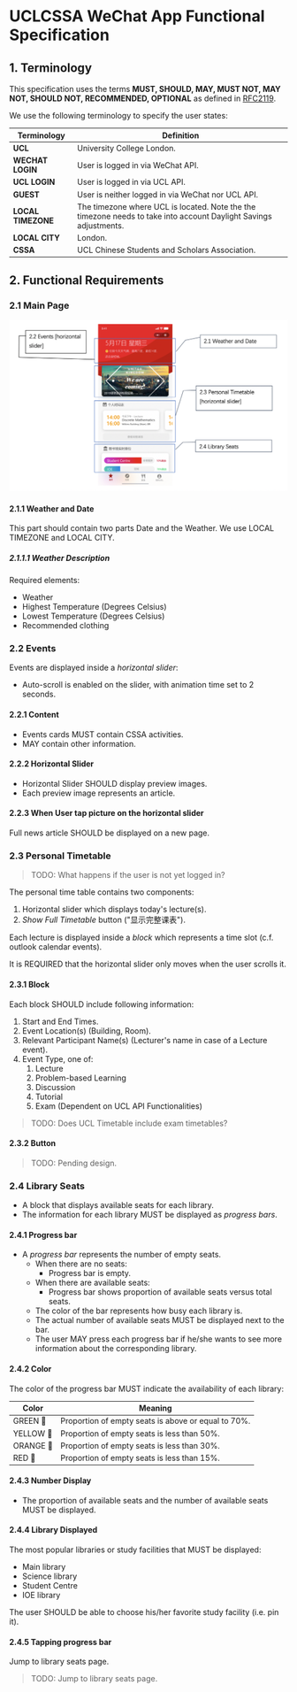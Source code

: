 # UCLCSSA WeChat App Functional Specification

## 1. Terminology

This specification uses the terms **MUST, SHOULD, MAY, MUST NOT, MAY NOT, SHOULD
NOT, RECOMMENDED, OPTIONAL** as defined in [RFC2119](https://tools.ietf.org/html/rfc2119).

We use the following terminology to specify the user states:

| Terminology        | Definition                                                                                                        |
| ------------------ | ----------------------------------------------------------------------------------------------------------------- |
| **UCL**            | University College London.                                                                                        |
| **WECHAT LOGIN**   | User is logged in via WeChat API.                                                                                 |
| **UCL LOGIN**      | User is logged in via UCL API.                                                                                    |
| **GUEST**          | User is neither logged in via WeChat nor UCL API.                                                                 |
| **LOCAL TIMEZONE** | The timezone where UCL is located. Note the the timezone needs to take into account Daylight Savings adjustments. |
| **LOCAL CITY**     | London.                                                                                                           |
| **CSSA**           | UCL Chinese Students and Scholars Association.                                                                    |

## 2. Functional Requirements

### 2.1 Main Page

![Main Page Screenshot 1](img/main-page-1.png)

#### 2.1.1 Weather and Date

This part should contain two parts Date and the Weather. We use LOCAL TIMEZONE and LOCAL CITY.

##### 2.1.1.1 Weather Description

Required elements:

- Weather
- Highest Temperature (Degrees Celsius)
- Lowest Temperature (Degrees Celsius)
- Recommended clothing

### 2.2 Events

Events are displayed inside a *horizontal slider*:

- Auto-scroll is enabled on the slider, with animation time set to 2 seconds.

#### 2.2.1 Content

- Events cards MUST contain CSSA activities.
- MAY contain other information.

#### 2.2.2 Horizontal Slider

- Horizontal Slider SHOULD display preview images.
- Each preview image represents an article.

#### 2.2.3 When User tap picture on the horizontal slider

Full news article SHOULD be displayed on a new page.

### 2.3 Personal Timetable

> TODO: What happens if the user is not yet logged in?

The personal time table contains two components:

1. Horizontal slider which displays today's lecture(s).
2. *Show Full Timetable* button ("显示完整课表").

Each lecture is displayed inside a *block* which represents a time slot (c.f.
outlook calendar events).

It is REQUIRED that the horizontal slider only moves when the user scrolls it.

#### 2.3.1 Block

Each block SHOULD include following information:

1. Start and End Times.
2. Event Location(s) (Building, Room).
3. Relevant Participant Name(s) (Lecturer's name in case of a Lecture event).
4. Event Type, one of:
   1. Lecture 
   2. Problem-based Learning
   3. Discussion
   4. Tutorial
   5. Exam (Dependent on UCL API Functionalities)

> TODO: Does UCL Timetable include exam timetables?

#### 2.3.2 Button

> TODO: Pending design.

### 2.4 Library Seats

- A block that displays available seats for each library.
- The information for each library MUST be displayed as *progress bars*.

#### 2.4.1 Progress bar

- A *progress bar* represents the number of empty seats.
  - When there are no seats:
    - Progress bar is empty.
  - When there are available seats:
    - Progress bar shows proportion of available seats versus total seats.
  - The color of the bar represents how busy each library is.
  - The actual number of available seats MUST be displayed next to the bar.
  - The user MAY press each progress bar if he/she wants to see more information
   about the corresponding library.

#### 2.4.2 Color

The color of the progress bar MUST indicate the availability of each library:

| Color                         | Meaning                                             |
| ----------------------------- | --------------------------------------------------- |
| GREEN :green_heart:           | Proportion of empty seats is above or equal to 70%. |
| YELLOW :yellow_heart:         | Proportion of empty seats is less than 50%.         |
| ORANGE :large_orange_diamond: | Proportion of empty seats is less than 30%.         |
| RED :red_circle:              | Proportion of empty seats is less than 15%.         |

#### 2.4.3 Number Display

- The proportion of available seats and the number of available seats MUST be
displayed.

#### 2.4.4 Library Displayed

The most popular libraries or study facilities that MUST be displayed:

- Main library
- Science library
- Student Centre
- IOE library

The user SHOULD be able to choose his/her favorite study facility (i.e. pin it).

#### 2.4.5 Tapping progress bar

Jump to library seats page.

> TODO: Jump to library seats page.
